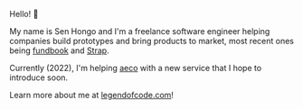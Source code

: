 Hello! 👋

My name is Sen Hongo and I'm a freelance software engineer helping companies build prototypes and bring products to market, most recent ones being [fundbook](https://fundbook.co.jp) and [Strap](https://product.strap.app). 

Currently (2022), I'm helping [aeco](https://aeco.co.jp) with a new service that I hope to introduce soon.

Learn more about me at [legendofcode.com](https://legendofcode.com)!
